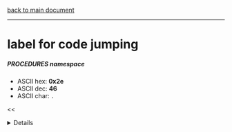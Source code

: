 [back to main document](../README.md)

---

# label for code jumping
##### PROCEDURES namespace
- ASCII hex: __0x2e__
- ASCII dec: __46__
- ASCII char: `.`

<<<DETAILS>>>

---

<<<USAGE>>>

---

<<<EXAMPLELINKSECTION>>>

---

[back to main document](../README.md)

***PROJECT RATTISH `@` 2023***
